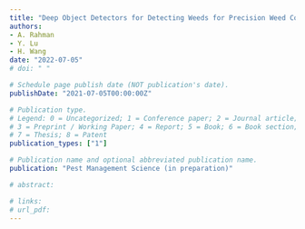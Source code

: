 ```yaml
---
title: "Deep Object Detectors for Detecting Weeds for Precision Weed Control"
authors: 
- A. Rahman
- Y. Lu
- H. Wang
date: "2022-07-05"
# doi: " "

# Schedule page publish date (NOT publication's date).
publishDate: "2021-07-05T00:00:00Z"

# Publication type.
# Legend: 0 = Uncategorized; 1 = Conference paper; 2 = Journal article;
# 3 = Preprint / Working Paper; 4 = Report; 5 = Book; 6 = Book section;
# 7 = Thesis; 8 = Patent
publication_types: ["1"]

# Publication name and optional abbreviated publication name.
publication: "Pest Management Science (in preparation)"

# abstract: 

# links:
# url_pdf:
---
```


